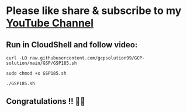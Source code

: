 # Please like share & subscribe to my [YouTube Channel](https://www.youtube.com/@QuickSolutionArcade)

## Run in CloudShell and follow video:

```
curl -LO raw.githubusercontent.com/gcpsolution99/GCP-solution/main/GSP/GSP185.sh

sudo chmod +x GSP185.sh

./GSP185.sh
```
## Congratulations !! 🎉🎉
